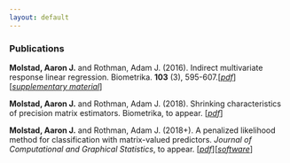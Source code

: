 ```yaml
---
layout: default
---
```

### Publications

**Molstad, Aaron J.** and Rothman, Adam J. (2016). Indirect multivariate response linear regression. Biometrika. **103** (3), 595-607.[[*pdf*](https://academic.oup.com/biomet/article-abstract/103/3/595/1744444/Indirect-multivariate-response-linear-regression?redirectedFrom=fulltext)][[*supplementary material*](pages/IMRLR_Supp.pdf)]

**Molstad, Aaron J.** and Rothman, Adam J. (2018). Shrinking characteristics of precision matrix estimators. Biometrika, to appear. [[*pdf*](https://arxiv.org/abs/1704.04820)]

**Molstad, Aaron J.**  and Rothman, Adam J. (2018+). A penalized likelihood method for classification with matrix-valued predictors. <i>Journal of Computational and Graphical Statistics</i>, to appear. [[*pdf*](pages/MatrixLDA.pdf)][[*software*](https://cran.r-project.org/web/packages/MatrixLDA/.)]
